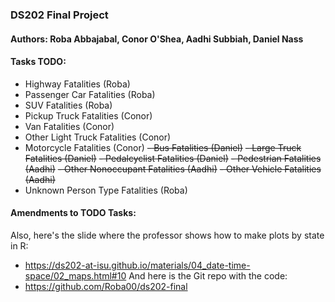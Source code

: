### DS202 Final Project

#### Authors: Roba Abbajabal, Conor O'Shea, Aadhi Subbiah, Daniel Nass

#### Tasks TODO:

- Highway Fatalities (Roba)
- Passenger Car Fatalities (Roba)
- SUV Fatalities (Roba)
- Pickup Truck Fatalities (Conor)
- Van Fatalities (Conor)
- Other Light Truck Fatalities (Conor)
- Motorcycle Fatalities (Conor)
~~- Bus Fatalities (Daniel)~~
~~- Large Truck Fatalities (Daniel)~~
~~- Pedalcyclist Fatalities (Daniel)~~
~~- Pedestrian Fatalities (Aadhi)~~
~~- Other Nonoccupant Fatalities (Aadhi)~~
~~- Other Vehicle Fatalities (Aadhi)~~
- Unknown Person Type Fatalities (Roba)

#### Amendments to TODO Tasks:




Also, here's the slide where the professor shows how to make plots by state in R:
- https://ds202-at-isu.github.io/materials/04_date-time-space/02_maps.html#10
And here is the Git repo with the code:
- https://github.com/Roba00/ds202-final
